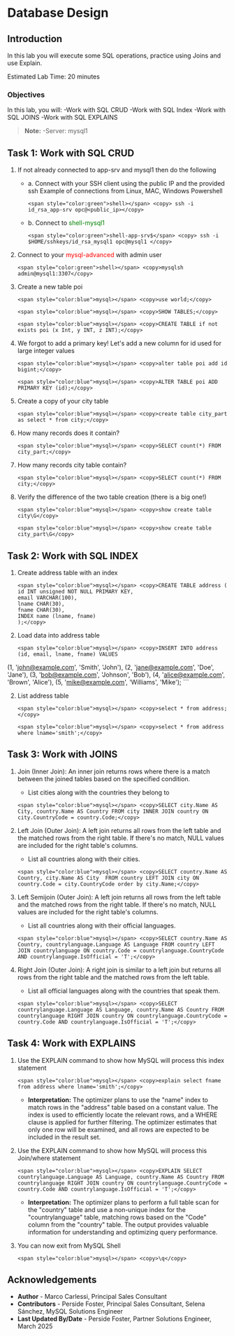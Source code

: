 # Database Design

## Introduction
In this lab you will execute some SQL operations, practice using Joins and use Explain.

Estimated Lab Time: 20 minutes

### Objectives

In this lab, you will:
-Work with SQL CRUD
-Work with SQL Index
-Work with SQL JOINS
-Work with SQL EXPLAINS

> **Note:** 
  -Server: mysql1

## Task 1: Work with SQL CRUD

1. If not already connected to app-srv and mysql1 then do the following
    - a. Connect with your SSH client using the public IP and the provided ssh Example of connections from Linux, MAC, Windows Powershell

        ```
        <span style="color:green">shell></span> <copy> ssh -i id_rsa_app-srv opc@<public_ip></copy>
        ```
    - b. Connect to <span style="color:green">shell-mysql1</span>
        ```
        <span style="color:green">shell-app-srv$</span> <copy> ssh -i $HOME/sshkeys/id_rsa_mysql1 opc@mysql1 </copy>
        ```

2. Connect to your <span style="color:red">mysql-advanced</span> with admin user
    ```
    <span style="color:green">shell></span> <copy>mysqlsh admin@mysql1:3307</copy>
    ```

3. Create a new table poi
     ```
    <span style="color:blue">mysql></span> <copy>use world;</copy>
    ```
     ```
    <span style="color:blue">mysql></span> <copy>SHOW TABLES;</copy>
    ```
     ```
    <span style="color:blue">mysql></span> <copy>CREATE TABLE if not exists poi (x Int, y INT, z INT);</copy>
    ```

4. We forgot to add a primary key! Let's add a new column for id used for large integer values
     ```
    <span style="color:blue">mysql></span> <copy>alter table poi add id bigint;</copy>
    ```
    ```
    <span style="color:blue">mysql></span> <copy>ALTER TABLE poi ADD PRIMARY KEY (id);</copy>
    ```

5. Create a copy of your city table
    ```
    <span style="color:blue">mysql></span> <copy>create table city_part as select * from city;</copy>
    ```

6. How many records does it contain?
    ```
    <span style="color:blue">mysql></span> <copy>SELECT count(*) FROM city_part;</copy>
    ```

7. How many records city table contain?
    ```
    <span style="color:blue">mysql></span> <copy>SELECT count(*) FROM city;</copy>
    ```

8. Verify the difference of the two table creation (there is a big one!)
    ```
    <span style="color:blue">mysql></span> <copy>show create table city\G</copy>
    ```
    ```
    <span style="color:blue">mysql></span> <copy>show create table city_part\G</copy>
    ```


## Task 2: Work with SQL INDEX

1. Create address table with an index
    ```
    <span style="color:blue">mysql></span> <copy>CREATE TABLE address (
	id INT unsigned NOT NULL PRIMARY KEY,
	email VARCHAR(100),
	lname CHAR(30), 
	fname CHAR(30),
	INDEX name (lname, fname)
	);</copy>
    ```

2. Load data into address table
    ```
    <span style="color:blue">mysql></span> <copy>INSERT INTO address (id, email, lname, fname) VALUES
(1, 'john@example.com', 'Smith', 'John'),
(2, 'jane@example.com', 'Doe', 'Jane'),
(3, 'bob@example.com', 'Johnson', 'Bob'),
(4, 'alice@example.com', 'Brown', 'Alice'),
(5, 'mike@example.com', 'Williams', 'Mike');</copy>
    ```

2. List address table
    ```
    <span style="color:blue">mysql></span> <copy>select * from address;</copy>
    ```
    ```
    <span style="color:blue">mysql></span> <copy>select * from address where lname='smith';</copy>
    ```

## Task 3: Work with JOINS

1. Join (Inner Join): An inner join returns rows where there is a match between the joined tables based on the specified condition.

    - List cities along with the countries they belong to
    
    ```
    <span style="color:blue">mysql></span> <copy>SELECT city.Name AS City, country.Name AS Country FROM city INNER JOIN country ON city.CountryCode = country.Code;</copy>
    ```

2. Left Join (Outer Join): A left join returns all rows from the left table and the matched rows from the right table. If there's no match, NULL values are included for the right table's columns.

    - List all countries along with their cities.
    
    ```
    <span style="color:blue">mysql></span> <copy>SELECT country.Name AS Country, city.Name AS City  FROM country LEFT JOIN city ON country.Code = city.CountryCode order by city.Name;</copy>
    ```

3. Left Semijoin (Outer Join): A left join returns all rows from the left table and the matched rows from the right table. If there's no match, NULL values are included for the right table's columns.

    - List all countries along with their official languages.
    
    ```
    <span style="color:blue">mysql></span> <copy>SELECT country.Name AS Country, countrylanguage.Language AS Language FROM country LEFT JOIN countrylanguage ON country.Code = countrylanguage.CountryCode AND countrylanguage.IsOfficial = 'T';</copy>
    ```

4. Right Join (Outer Join): A right join is similar to a left join but returns all rows from the right table and the matched rows from the left table.
    - List all official languages along with the countries that speak them.

    ```
    <span style="color:blue">mysql></span> <copy>SELECT countrylanguage.Language AS Language, country.Name AS Country FROM countrylanguage RIGHT JOIN country ON countrylanguage.CountryCode = country.Code AND countrylanguage.IsOfficial = 'T';</copy>
    ```

## Task 4: Work with EXPLAINS

1. Use the EXPLAIN command to show how MySQL will process this index statement

    ```
    <span style="color:blue">mysql></span> <copy>explain select fname from address where lname='smith';</copy>
    ```

    - **Interpretation:** The optimizer plans to use the "name" index to match rows in the "address" table based on a constant value. The index is used to efficiently locate the relevant rows, and a WHERE clause is applied for further filtering. The optimizer estimates that only one row will be examined, and all rows are expected to be included in the result set.

2. Use the EXPLAIN command to show how MySQL will process this Join/where statement

    ```
    <span style="color:blue">mysql></span> <copy>EXPLAIN SELECT countrylanguage.Language AS Language, country.Name AS Country FROM countrylanguage RIGHT JOIN country ON countrylanguage.CountryCode = country.Code AND countrylanguage.IsOfficial = 'T';</copy>
    ```

    - **Interpretation:** The optimizer plans to perform a full table scan for the "country" table and use a non-unique index for the "countrylanguage" table, matching rows based on the "Code" column from the "country" table. The output provides valuable information for understanding and optimizing query performance.

3. You can now exit from MySQL Shell
    ```
    <span style="color:blue">mysql></span> <copy>\q</copy>
    ```

## Acknowledgements

- **Author** - Marco Carlessi, Principal Sales Consultant
- **Contributors** -  Perside Foster, Principal Sales Consultant, Selena Sánchez, MySQL Solutions Engineer
- **Last Updated By/Date** - Perside Foster, Partner Solutions Engineer, March 2025
